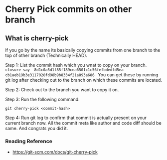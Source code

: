 # Cherry Pick commits on other branch

## What is cherry-pick

If you go by the name its basically copying commits from one branch to the top of other branch (Technically HEAD). 

Step 1: List the commit hash which you wnat to copy on your branch. 
`closure
say 
8d1c0a5d1f85f189cea6501c1c56fefbdedfd5ea
cb1aeb19b3e3117028fd98b9b8334f21a893a686
`
You can get these by running git log after checking out to the branch on which these commits are located.

Step 2: Check out to the branch you want to copy it on.

Step 3: Run the following command:

```closure
git cherry-pick <commit-hash>
```

Step 4: Run git log to confirm that commit is actually present on your current branch now. All the commit meta like author and code diff should be same. And congrats you did it.

### Reading Reference

* <https://git-scm.com/docs/git-cherry-pick>
